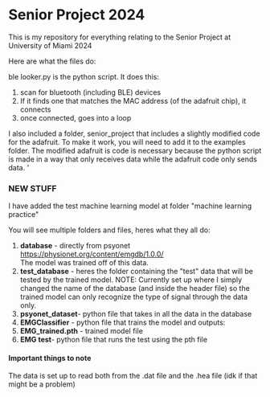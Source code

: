 
# Senior Project 2024
This is my repository for everything relating to the Senior Project at University of Miami 2024

Here are what the files do:

ble looker.py is the python script. It does this:
1. scan for bluetooth (including BLE) devices
2. If it finds one that matches the MAC address (of the adafruit chip), it connects
3. once connected, goes into a loop

I also included a folder, senior_project that includes a slightly modified code for the adafruit. To make it work, you will need to add it to the examples folder.
The modified adafruit is code is necessary because the python script is made in a way that only receives data while the adafruit code only sends data.
'

### NEW STUFF

I have added the test machine learning model at folder "machine learning practice"

You will see multiple folders and files, heres what they all do:
1. **database** - directly from psyonet https://physionet.org/content/emgdb/1.0.0/ <br>
The model was trained off of this data.
2. **test_database** - heres the folder containing the "test" data that will be tested by the trained model. NOTE: Currently set up where I simply changed the name of the database (and inside the header file) so the trained model can only recognize the type of signal through the data only.
3. **psyonet_dataset**- python file that takes in all the data in the database
4. **EMGClassifier** - python file that trains the model and outputs:
5. **EMG_trained.pth** - trained model file
6. **EMG test**- python file that runs the test using the pth file

#### Important things to note
The data is set up to read both from the .dat file and the .hea file (idk if that might be a problem) <br>
